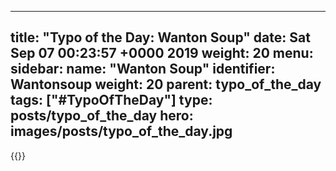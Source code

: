 
---
title: "Typo of the Day: Wanton Soup"
date: Sat Sep 07 00:23:57 +0000 2019
weight: 20
menu:
  sidebar:
    name: "Wanton Soup"
    identifier: Wantonsoup
    weight: 20
    parent: typo_of_the_day
tags: ["#TypoOfTheDay"]
type: posts/typo_of_the_day
hero: images/posts/typo_of_the_day.jpg
---


{{<tweet user="mariatta" id="1170130550289354752">}}

